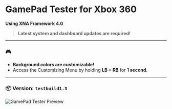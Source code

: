 # GamePad Tester for Xbox 360

**Using XNA Framework 4.0**

> **Latest system and dashboard updates are required!**

---

### 🎮

- **Background colors are customizable!**  
- Access the Customizing Menu by holding **LB + RB** for **1 second**.

---

### 📦 Version: `testbuild1.3`

![GamePad Tester Preview](https://github.com/user-attachments/assets/468d9796-9258-4df4-b363-02f5324120f9)
